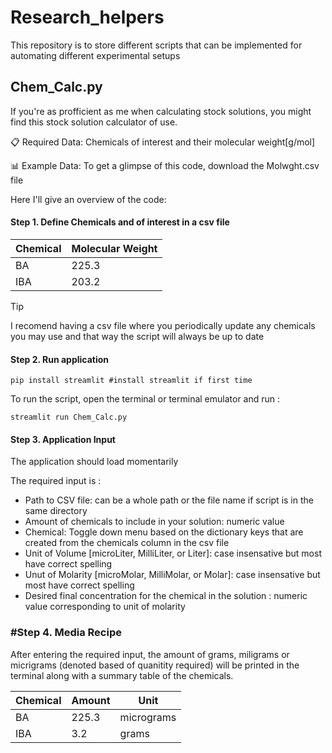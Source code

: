 # Research_helpers
This repository is to store different scripts that can be implemented for automating different experimental setups

## Chem_Calc.py ##

If you're as profficient as me when calculating stock solutions, you might find this stock solution calculator of use. 

📋 Required Data: Chemicals of interest and their molecular weight[g/mol] 

📊 Example Data: To get a glimpse of this code, download the Molwght.csv file

Here I'll give an overview of the code:

#### Step 1. Define Chemicals and of interest in a csv file ####


|     Chemical     | Molecular Weight |
|------------------|------------------|
| BA               | 225.3            |
| IBA              | 203.2            |



> [!TIP]
> I recomend having a csv file where you periodically update any chemicals you may use and that way the script will always be up to date


#### Step 2. Run application ####
```
pip install streamlit #install streamlit if first time
```
To run the script, open the terminal or terminal emulator and run :
```
streamlit run Chem_Calc.py 
```

#### Step 3. Application Input ####

The application should load momentarily 

The required input is : 
- Path to CSV file: can be a whole path or the file name if script is in the same directory
- Amount of chemicals to include in your solution: numeric value
- Chemical: Toggle down menu based on the dictionary keys that are created from the chemicals column in the csv file
- Unit of Volume [microLiter, MilliLiter, or Liter]: case insensative but most have correct spelling 
- Unut of Molarity [microMolar, MilliMolar, or Molar]: case insensative but most have correct spelling 
- Desired final concentration for the chemical in the solution : numeric value corresponding to unit of molarity

### #Step 4. Media Recipe ####

After entering the required input, the amount of grams, miligrams or micrigrams (denoted based of quanitity required) will be printed in the terminal along with a summary table of the chemicals. 

|     Chemical     | Amount     |    Unit     |
|------------------|------------|-------------|
| BA               | 225.3      | micrograms  |
| IBA              | 3.2        |     grams   |


